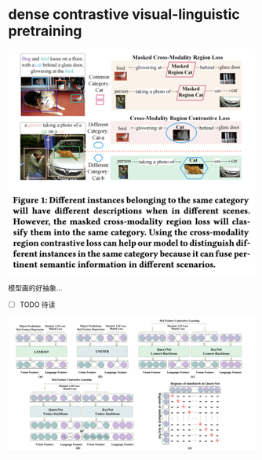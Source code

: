 # dense contrastive visual-linguistic pretraining

![](images/2023-01-13-23-23-02.png)

模型画的好抽象...

 - [ ] TODO 待读

![](images/2023-01-13-23-30-19.png)